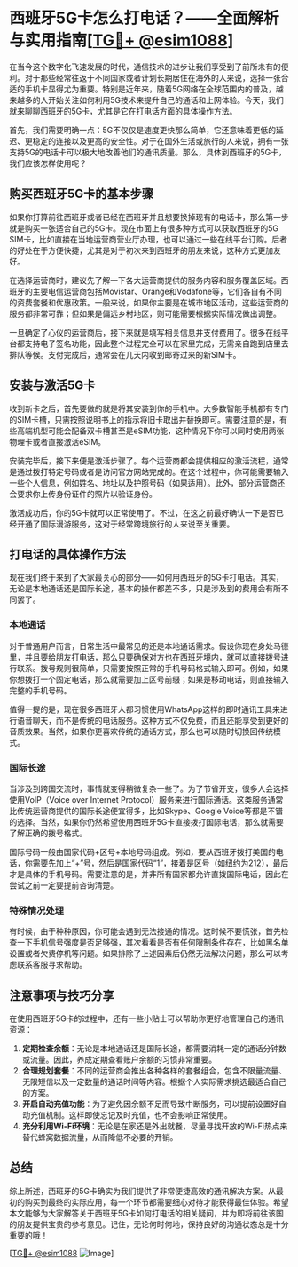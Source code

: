 # 西班牙5G卡怎么打电话？——全面解析与实用指南[[TG💪+ @esim1088](https://t.me/s/esim1088)]

在当今这个数字化飞速发展的时代，通信技术的进步让我们享受到了前所未有的便利。对于那些经常往返于不同国家或者计划长期居住在海外的人来说，选择一张合适的手机卡显得尤为重要。特别是近年来，随着5G网络在全球范围内的普及，越来越多的人开始关注如何利用5G技术来提升自己的通话和上网体验。今天，我们就来聊聊西班牙的5G卡，尤其是它在打电话方面的具体操作方法。

首先，我们需要明确一点：5G不仅仅是速度更快那么简单，它还意味着更低的延迟、更稳定的连接以及更高的安全性。对于在国外生活或旅行的人来说，拥有一张支持5G的电话卡可以极大地改善他们的通讯质量。那么，具体到西班牙的5G卡，我们应该怎样使用呢？

## 购买西班牙5G卡的基本步骤

如果你打算前往西班牙或者已经在西班牙并且想要换掉现有的电话卡，那么第一步就是购买一张适合自己的5G卡。现在市面上有很多种方式可以获取西班牙的5G SIM卡，比如直接在当地运营商营业厅办理，也可以通过一些在线平台订购。后者的好处在于方便快捷，尤其是对于初次来到西班牙的朋友来说，这种方式更加友好。

在选择运营商时，建议先了解一下各大运营商提供的服务内容和服务覆盖区域。西班牙的主要电信运营商包括Movistar、Orange和Vodafone等，它们各自有不同的资费套餐和优惠政策。一般来说，如果你主要是在城市地区活动，这些运营商的服务都非常可靠；但如果是偏远乡村地区，则可能需要根据实际情况做出调整。

一旦确定了心仪的运营商后，接下来就是填写相关信息并支付费用了。很多在线平台都支持电子签名功能，因此整个过程完全可以在家里完成，无需亲自跑到店里去排队等候。支付完成后，通常会在几天内收到邮寄过来的新SIM卡。

## 安装与激活5G卡

收到新卡之后，首先要做的就是将其安装到你的手机中。大多数智能手机都有专门的SIM卡槽，只需按照说明书上的指示将旧卡取出并替换即可。需要注意的是，有些高端机型可能会配备双卡槽甚至是eSIM功能，这种情况下你可以同时使用两张物理卡或者直接激活eSIM。

安装完毕后，接下来便是激活步骤了。每个运营商都会提供相应的激活流程，通常是通过拨打特定号码或者是访问官方网站完成的。在这个过程中，你可能需要输入一些个人信息，例如姓名、地址以及护照号码（如果适用）。此外，部分运营商还会要求你上传身份证件的照片以验证身份。

激活成功后，你的5G卡就可以正常使用了。不过，在这之前最好确认一下是否已经开通了国际漫游服务，这对于经常跨境旅行的人来说至关重要。

## 打电话的具体操作方法

现在我们终于来到了大家最关心的部分——如何用西班牙的5G卡打电话。其实，无论是本地通话还是国际长途，基本的操作都差不多，只是涉及到的费用会有所不同罢了。

### 本地通话

对于普通用户而言，日常生活中最常见的还是本地通话需求。假设你现在身处马德里，并且要给朋友打电话，那么只要确保对方也在西班牙境内，就可以直接拨号进行联系。拨号规则很简单，只需要按照正常的手机号码格式输入即可。例如，如果你想拨打一个固定电话，那么就需要加上区号前缀；如果是移动电话，则直接输入完整的手机号码。

值得一提的是，现在很多西班牙人都习惯使用WhatsApp这样的即时通讯工具来进行语音聊天，而不是传统的电话服务。这种方式不仅免费，而且还能享受到更好的音质效果。当然，如果你更喜欢传统的通话方式，那么也可以随时切换回传统模式。

### 国际长途

当涉及到跨国交流时，事情就变得稍微复杂一些了。为了节省开支，很多人会选择使用VoIP（Voice over Internet Protocol）服务来进行国际通话。这类服务通常比传统运营商提供的国际长途便宜得多，比如Skype、Google Voice等都是不错的选择。当然，如果你仍然希望使用西班牙5G卡直接拨打国际电话，那么就需要了解正确的拨号格式。

国际号码一般由国家代码+区号+本地号码组成。例如，要从西班牙拨打美国的电话，你需要先加上“+”号，然后是国家代码“1”，接着是区号（如纽约为212），最后才是具体的手机号码。需要注意的是，并非所有国家都允许直拨国际电话，因此在尝试之前一定要提前咨询清楚。

### 特殊情况处理

有时候，由于种种原因，你可能会遇到无法接通的情况。这时候不要慌张，首先检查一下手机信号强度是否足够强，其次看看是否有任何限制条件存在，比如黑名单设置或者欠费停机等问题。如果排除了上述因素后仍然无法解决问题，那么可以考虑联系客服寻求帮助。

## 注意事项与技巧分享

在使用西班牙5G卡的过程中，还有一些小贴士可以帮助你更好地管理自己的通讯资源：

1. **定期检查余额**：无论是本地通话还是国际长途，都需要消耗一定的通话分钟数或流量。因此，养成定期查看账户余额的习惯非常重要。
2. **合理规划套餐**：不同的运营商会推出各种各样的套餐组合，包含不限量流量、无限短信以及一定数量的通话时间等内容。根据个人实际需求挑选最适合自己的方案。
3. **开启自动充值功能**：为了避免因余额不足而导致中断服务，可以提前设置好自动充值机制。这样即使忘记及时充值，也不会影响正常使用。
4. **充分利用Wi-Fi环境**：无论是在家还是外出就餐，尽量寻找开放的Wi-Fi热点来替代蜂窝数据流量，从而降低不必要的开销。

## 总结

综上所述，西班牙的5G卡确实为我们提供了非常便捷高效的通讯解决方案。从最初的购买到最终的实际应用，每一个环节都需要细心对待才能获得最佳体验。希望本文能够为大家解答关于西班牙5G卡如何打电话的相关疑问，并为即将前往该国的朋友提供宝贵的参考意见。记住，无论何时何地，保持良好的沟通状态总是十分重要的哦！

[[TG💪+ @esim1088](https://t.me/s/esim1088) ![Image](https://i.postimg.cc/4NQfJmqS/Snipaste-2025-05-13-00-14-12.png)]